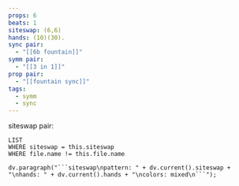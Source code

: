 ```yaml
---
props: 6
beats: 1
siteswap: (6,6)
hands: (10)(30).
sync pair:
  - "[[6b fountain]]"
symm pair:
  - "[[3 in 1]]"
prop pair:
  - "[[fountain sync]]"
tags:
  - symm
  - sync
---
```

siteswap pair:
```dataview
LIST
WHERE siteswap = this.siteswap
WHERE file.name != this.file.name
```
```dataviewjs
dv.paragraph("```siteswap\npattern: " + dv.current().siteswap + "\nhands: " + dv.current().hands + "\ncolors: mixed\n```");
```
